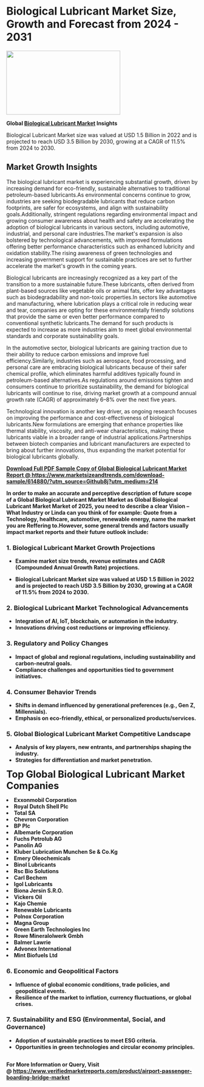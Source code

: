 <H1>Biological Lubricant Market Size, Growth and Forecast from 2024 - 2031</H1><img class="aligncenter size-medium wp-image-584254" src="https://thirdeyenews.in/wp-content/uploads/2024/09/Global-Market-Research-300x168.jpeg" alt="" width="300" height="168" /><p><strong>Global&nbsp;<a href="https://www.marketsizeandtrends.com/download-sample/614880/?utm_source=Github8j?utm_medium=214">Biological Lubricant Market</a> Insights</strong></p><p>Biological Lubricant Market size was valued at USD 1.5 Billion in 2022 and is projected to reach USD 3.5 Billion by 2030, growing at a CAGR of 11.5% from 2024 to 2030.</p><p><h2>Market Growth Insights</h2> <p>The biological lubricant market is experiencing substantial growth, driven by increasing demand for eco-friendly, sustainable alternatives to traditional petroleum-based lubricants.As environmental concerns continue to grow, industries are seeking biodegradable lubricants that reduce carbon footprints, are safer for ecosystems, and align with sustainability goals.Additionally, stringent regulations regarding environmental impact and growing consumer awareness about health and safety are accelerating the adoption of biological lubricants in various sectors, including automotive, industrial, and personal care industries.The market's expansion is also bolstered by technological advancements, with improved formulations offering better performance characteristics such as enhanced lubricity and oxidation stability.The rising awareness of green technologies and increasing government support for sustainable practices are set to further accelerate the market's growth in the coming years.<strong><a href="#"></a></strong></p> <p>Biological lubricants are increasingly recognized as a key part of the transition to a more sustainable future.These lubricants, often derived from plant-based sources like vegetable oils or animal fats, offer key advantages such as biodegradability and non-toxic properties.In sectors like automotive and manufacturing, where lubrication plays a critical role in reducing wear and tear, companies are opting for these environmentally friendly solutions that provide the same or even better performance compared to conventional synthetic lubricants.The demand for such products is expected to increase as more industries aim to meet global environmental standards and corporate sustainability goals.</p> <p>In the automotive sector, biological lubricants are gaining traction due to their ability to reduce carbon emissions and improve fuel efficiency.Similarly, industries such as aerospace, food processing, and personal care are embracing biological lubricants because of their safer chemical profile, which eliminates harmful additives typically found in petroleum-based alternatives.As regulations around emissions tighten and consumers continue to prioritize sustainability, the demand for biological lubricants will continue to rise, driving market growth at a compound annual growth rate (CAGR) of approximately 6–8% over the next five years.</p> <p>Technological innovation is another key driver, as ongoing research focuses on improving the performance and cost-effectiveness of biological lubricants.New formulations are emerging that enhance properties like thermal stability, viscosity, and anti-wear characteristics, making these lubricants viable in a broader range of industrial applications.Partnerships between biotech companies and lubricant manufacturers are expected to bring about further innovations, thus expanding the market potential for biological lubricants globally.<strong><a href="#"></p><p><span class=""><strong>Download Full PDF Sample Copy of Global Biological Lubricant Market Report</strong> @ <a href="https://www.marketsizeandtrends.com/download-sample/614880/?utm_source=Github8j?utm_medium=214" target="_blank">https://www.marketsizeandtrends.com/download-sample/614880/?utm_source=Github8j?utm_medium=214</a></span></p><p>In order to make an accurate and perceptive description of future scope of a Global&nbsp;Biological Lubricant Market Market as Global&nbsp;Biological Lubricant Market Market of 2025, you need to describe a clear Vision &ndash; What Industry or Linda can you think of for example: Quote from a Technology, healthcare, automotive, renewable energy, name the market you are Reffering to.However, some general trends and factors usually impact market reports and their future outlook include:</p><h3>1.&nbsp;<strong>Biological Lubricant Market Growth Projections</strong></h3><ul><li>Examine market size trends, revenue estimates and CAGR (Compounded Annual Growth Rate) projections.</li><li><p>Biological Lubricant Market size was valued at USD 1.5 Billion in 2022 and is projected to reach USD 3.5 Billion by 2030, growing at a CAGR of 11.5% from 2024 to 2030.</p></li></ul><h3>2.&nbsp;<strong>Biological Lubricant Market Technological Advancements</strong></h3><ul><li>Integration of AI, IoT, blockchain, or automation in the industry.</li><li>Innovations driving cost reductions or improving efficiency.</li></ul><h3>3.&nbsp;<strong>Regulatory and Policy Changes</strong></h3><ul><li>Impact of global and regional regulations, including sustainability and carbon-neutral goals.</li><li>Compliance challenges and opportunities tied to government initiatives.</li></ul><h3>4.&nbsp;<strong>Consumer Behavior Trends</strong></h3><ul><li>Shifts in demand influenced by generational preferences (e.g., Gen Z, Millennials).</li><li>Emphasis on eco-friendly, ethical, or personalized products/services.</li></ul><h3>5.&nbsp;<strong>Global Biological Lubricant Market Competitive Landscape</strong></h3><ul><li>Analysis of key players, new entrants, and partnerships shaping the industry.</li><li>Strategies for differentiation and market penetration.</li></ul><p data-pm-slice="1 1 []"><span style="color: inherit; font-family: inherit; font-size: 25px;">Top Global Biological Lubricant Market Companies</span></p><div class="" data-test-id=""><p><li>Exxonmobil Corporation</li><li> Royal Dutch Shell Plc</li><li> Total SA</li><li> Chevron Corporation</li><li> BP Plc</li><li> Albemarle Corporation</li><li> Fuchs Petrolub AG</li><li> Panolin AG</li><li> Kluber Lubrication Munchen Se & Co.Kg</li><li> Emery Oleochemicals</li><li> Binol Lubricants</li><li> Rsc Bio Solutions</li><li> Carl Bechem</li><li> Igol Lubricants</li><li> Biona Jersin S.R.O.</li><li> Vickers Oil</li><li> Kajo Chemie</li><li> Renewable Lubricants</li><li> Polnox Corporation</li><li> Magna Group</li><li> Green Earth Technologies Inc</li><li> Rowe Mineralolwerk Gmbh</li><li> Balmer Lawrie</li><li> Advonex International</li><li> Mint Biofuels Ltd</li></p></div><h3>6.&nbsp;<strong>Economic and Geopolitical Factors</strong></h3><ul><li>Influence of global economic conditions, trade policies, and geopolitical events.</li><li>Resilience of the market to inflation, currency fluctuations, or global crises.</li></ul><h3>7.&nbsp;<strong>Sustainability and ESG (Environmental, Social, and Governance)</strong></h3><ul><li>Adoption of sustainable practices to meet ESG criteria.</li><li>Opportunities in green technologies and circular economy principles.</li></ul><h2><strong style="font-size: 14px;">For More Information or Query, Visit @&nbsp;</strong><a style="background-color: #ffffff; font-size: 14px;" href="https://www.marketsizeandtrends.com/report/biological-lubricant-market/" target="_blank">https://www.verifiedmarketreports.com/product/airport-passenger-boarding-bridge-market</a></h2>